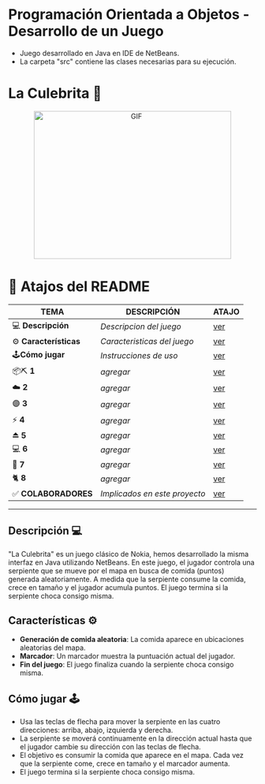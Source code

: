 # Programación Orientada a Objetos - Desarrollo de un Juego
- Juego desarrollado en Java en IDE de NetBeans.
- La carpeta "src" contiene las clases necesarias para su ejecución. 

# La Culebrita 🐍
<div align="center">
<img src="https://images.hive.blog/p/hgjbks2vRxvf3xsYr6qQ7dm31DuBHGui8pKMdEVPxhLfEeEoVMPfUw4awqLGYNSybnpxcYbMLQUQhVrfnUtzuD7Yr1?format=match&mode=fit" alt="GIF" width="400" height="300"></p>
</div>

# 📍 Atajos del README
| TEMA | DESCRIPCIÓN | ATAJO |
|------|-------------|-------|
| 💻 **Descripción** | *Descripcion del juego* |[ver](https://github.com/Jxel117/PooJuego/edit/main/README.md#descripci%C3%B3n-) |
| ⚙️ **Características** | *Caracteristicas del juego* |[ver](https://github.com/Jxel117/PooJuego/edit/main/README.md#caracter%C3%ADsticas-%EF%B8%8F) |
| 🕹️**Cómo jugar** | *Instrucciones de uso* |[ver](https://github.com/Jxel117/PooJuego/edit/main/README.md#c%C3%B3mo-jugar-%EF%B8%8F) |
| 📦⛏️ **1** | *agregar* |[ver]() |
| ☁️ **2** | *agregar* |[ver]() |
| 🟣 **3** | *agregar* |[ver]() |
| ⚡ **4** | *agregar* |[ver]() |
| ⏏️ **5** | *agregar* |[ver]() |
| 💻 **6** | *agregar* |[ver]() |
| 👥 **7** | *agregar* |[ver]() |
| 🐈 **8** | *agregar* |[ver]() |
| ✅ **COLABORADORES** | *Implicados en este proyecto* |[ver]() |
----


## Descripción 💻
"La Culebrita" es un juego clásico de Nokia, hemos desarrollado la misma interfaz en Java utilizando NetBeans. En este juego, el jugador controla una serpiente que se mueve por el mapa en busca de comida (puntos) generada aleatoriamente. A medida que la serpiente consume la comida, crece en tamaño y el jugador acumula puntos. El juego termina si la serpiente choca consigo misma.

## Características ⚙️
- **Generación de comida aleatoria**: La comida aparece en ubicaciones aleatorias del mapa.
- **Marcador**: Un marcador muestra la puntuación actual del jugador.
- **Fin del juego**: El juego finaliza cuando la serpiente choca consigo misma.

## Cómo jugar 🕹️
- Usa las teclas de flecha para mover la serpiente en las cuatro direcciones: arriba, abajo, izquierda y derecha.
- La serpiente se moverá continuamente en la dirección actual hasta que el jugador cambie su dirección con las teclas de flecha.
- El objetivo es consumir la comida que aparece en el mapa. Cada vez que la serpiente come, crece en tamaño y el marcador aumenta.
- El juego termina si la serpiente choca consigo misma.
